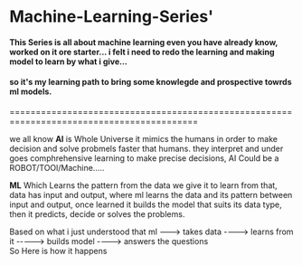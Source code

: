 # Machine-Learning-Series'


#### This Series is all about machine learning even you have already know, worked on it ore starter... i felt i need to redo the learning and making model to learn by what i give...  
#### so it's my learning path to bring some knowlegde and prospective towrds ml models.
==========================================================================================  
  
we all know **AI** is Whole Universe it mimics the humans in order to make decision and solve probmels faster that humans. they interpret and under goes comphrehensive learning to make precise decisions, AI Could be a ROBOT/TOOl/Machine.....   
  
**ML** Which Learns the pattern from the data we give it to learn from that, data has input and output, where ml learns the data and its pattern between input and output, once learned it builds the model that suits its data type, then it predicts, decide or solves the problems.

  Based on what i just understood that ml ---> takes data ----> learns from it -----> builds model ----> answers the questions  
  So Here is how it happens 
  
  

